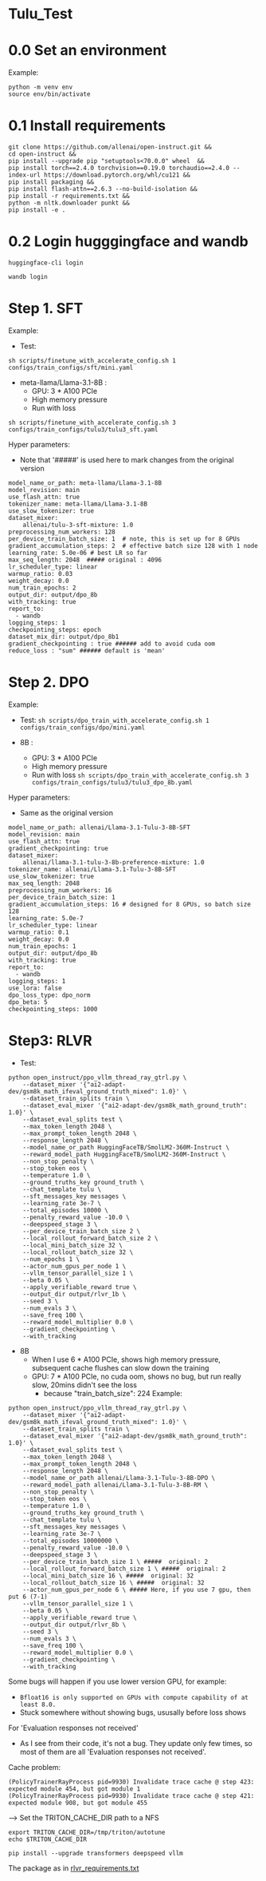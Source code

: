 # Tulu_Test

# 0.0 Set an environment

Example:
```
python -m venv env 
source env/bin/activate
```

# 0.1 Install requirements
```
git clone https://github.com/allenai/open-instruct.git &&
cd open-instruct &&
pip install --upgrade pip "setuptools<70.0.0" wheel  &&
pip install torch==2.4.0 torchvision==0.19.0 torchaudio==2.4.0 --index-url https://download.pytorch.org/whl/cu121 &&
pip install packaging && 
pip install flash-attn==2.6.3 --no-build-isolation &&
pip install -r requirements.txt &&
python -m nltk.downloader punkt && 
pip install -e .
```

# 0.2 Login hugggingface and wandb
```
huggingface-cli login

wandb login
```

# Step 1. SFT
Example:
- Test: 
```
sh scripts/finetune_with_accelerate_config.sh 1 configs/train_configs/sft/mini.yaml
```

- meta-llama/Llama-3.1-8B :
  - GPU: 3 * A100 PCIe
  - High memory pressure
  - Run with loss
```
sh scripts/finetune_with_accelerate_config.sh 3 configs/train_configs/tulu3/tulu3_sft.yaml
```

Hyper parameters:
  - Note that '#####' is used here to mark changes from the original version
```
model_name_or_path: meta-llama/Llama-3.1-8B
model_revision: main
use_flash_attn: true
tokenizer_name: meta-llama/Llama-3.1-8B
use_slow_tokenizer: true
dataset_mixer:
    allenai/tulu-3-sft-mixture: 1.0
preprocessing_num_workers: 128
per_device_train_batch_size: 1  # note, this is set up for 8 GPUs
gradient_accumulation_steps: 2  # effective batch size 128 with 1 node
learning_rate: 5.0e-06 # best LR so far
max_seq_length: 2048  ##### original : 4096
lr_scheduler_type: linear
warmup_ratio: 0.03
weight_decay: 0.0
num_train_epochs: 2
output_dir: output/dpo_8b
with_tracking: true
report_to:
  - wandb
logging_steps: 1
checkpointing_steps: epoch
dataset_mix_dir: output/dpo_8b1
gradient_checkpointing : true ###### add to avoid cuda oom
reduce_loss : "sum" ###### default is 'mean'

```
# Step 2. DPO
Example:
- Test: 
```sh scripts/dpo_train_with_accelerate_config.sh 1 configs/train_configs/dpo/mini.yaml ```

- 8B :
  - GPU: 3 * A100 PCIe
  - High memory pressure
  - Run with loss
```sh scripts/dpo_train_with_accelerate_config.sh 3 configs/train_configs/tulu3/tulu3_dpo_8b.yaml```

Hyper parameters:
  - Same as the original version
```
model_name_or_path: allenai/Llama-3.1-Tulu-3-8B-SFT
model_revision: main
use_flash_attn: true
gradient_checkpointing: true
dataset_mixer:
    allenai/llama-3.1-tulu-3-8b-preference-mixture: 1.0
tokenizer_name: allenai/Llama-3.1-Tulu-3-8B-SFT
use_slow_tokenizer: true
max_seq_length: 2048
preprocessing_num_workers: 16  
per_device_train_batch_size: 1
gradient_accumulation_steps: 16 # designed for 8 GPUs, so batch size 128
learning_rate: 5.0e-7
lr_scheduler_type: linear
warmup_ratio: 0.1
weight_decay: 0.0
num_train_epochs: 1
output_dir: output/dpo_8b
with_tracking: true
report_to:
  - wandb
logging_steps: 1
use_lora: false
dpo_loss_type: dpo_norm
dpo_beta: 5
checkpointing_steps: 1000
```
# Step3: RLVR
- Test:
  
```
python open_instruct/ppo_vllm_thread_ray_gtrl.py \
    --dataset_mixer '{"ai2-adapt-dev/gsm8k_math_ifeval_ground_truth_mixed": 1.0}' \
    --dataset_train_splits train \
    --dataset_eval_mixer '{"ai2-adapt-dev/gsm8k_math_ground_truth": 1.0}' \
    --dataset_eval_splits test \
    --max_token_length 2048 \
    --max_prompt_token_length 2048 \
    --response_length 2048 \
    --model_name_or_path HuggingFaceTB/SmolLM2-360M-Instruct \
    --reward_model_path HuggingFaceTB/SmolLM2-360M-Instruct \
    --non_stop_penalty \
    --stop_token eos \
    --temperature 1.0 \
    --ground_truths_key ground_truth \
    --chat_template tulu \
    --sft_messages_key messages \
    --learning_rate 3e-7 \
    --total_episodes 10000 \
    --penalty_reward_value -10.0 \
    --deepspeed_stage 3 \
    --per_device_train_batch_size 2 \
    --local_rollout_forward_batch_size 2 \
    --local_mini_batch_size 32 \
    --local_rollout_batch_size 32 \
    --num_epochs 1 \
    --actor_num_gpus_per_node 1 \
    --vllm_tensor_parallel_size 1 \
    --beta 0.05 \
    --apply_verifiable_reward true \
    --output_dir output/rlvr_1b \
    --seed 3 \
    --num_evals 3 \
    --save_freq 100 \
    --reward_model_multiplier 0.0 \
    --gradient_checkpointing \
    --with_tracking
```

- 8B
  - When I use 6 * A100 PCIe, shows high memory pressure, subsequent cache flushes can slow down the training
  - GPU: 7 * A100 PCIe, no cuda oom, shows no bug, but run really slow, 20mins didn't see the loss
    - because "train_batch_size": 224
Example:
```
python open_instruct/ppo_vllm_thread_ray_gtrl.py \
    --dataset_mixer '{"ai2-adapt-dev/gsm8k_math_ifeval_ground_truth_mixed": 1.0}' \
    --dataset_train_splits train \
    --dataset_eval_mixer '{"ai2-adapt-dev/gsm8k_math_ground_truth": 1.0}' \
    --dataset_eval_splits test \
    --max_token_length 2048 \
    --max_prompt_token_length 2048 \
    --response_length 2048 \
    --model_name_or_path allenai/Llama-3.1-Tulu-3-8B-DPO \
    --reward_model_path allenai/Llama-3.1-Tulu-3-8B-RM \
    --non_stop_penalty \
    --stop_token eos \
    --temperature 1.0 \
    --ground_truths_key ground_truth \
    --chat_template tulu \
    --sft_messages_key messages \
    --learning_rate 3e-7 \
    --total_episodes 10000000 \
    --penalty_reward_value -10.0 \
    --deepspeed_stage 3 \
    --per_device_train_batch_size 1 \ #####  original: 2
    --local_rollout_forward_batch_size 1 \ #####  original: 2
    --local_mini_batch_size 16 \ #####  original: 32
    --local_rollout_batch_size 16 \ #####  original: 32
    --actor_num_gpus_per_node 6 \ ##### Here, if you use 7 gpu, then put 6 (7-1) 
    --vllm_tensor_parallel_size 1 \
    --beta 0.05 \
    --apply_verifiable_reward true \
    --output_dir output/rlvr_8b \
    --seed 3 \
    --num_evals 3 \
    --save_freq 100 \
    --reward_model_multiplier 0.0 \
    --gradient_checkpointing \
    --with_tracking

```



Some bugs will happen if you use lower version GPU, for example:
- `Bfloat16 is only supported on GPUs with compute capability of at least 8.0. `
- Stuck somewhere without showing bugs, ususally before loss shows

For 'Evaluation responses not received'
  - As I see from their code, it's not a bug. They update only few times, so most of them are all 'Evaluation responses not received'.

Cache problem:
```
(PolicyTrainerRayProcess pid=9930) Invalidate trace cache @ step 423: expected module 454, but got module 1
(PolicyTrainerRayProcess pid=9930) Invalidate trace cache @ step 421: expected module 908, but got module 455
```
--> 
Set the TRITON_CACHE_DIR path to a NFS
```
export TRITON_CACHE_DIR=/tmp/triton/autotune
echo $TRITON_CACHE_DIR
```

```
pip install --upgrade transformers deepspeed vllm
```
The package as in [rlvr_requirements.txt](rlvr_requirements.txt)
